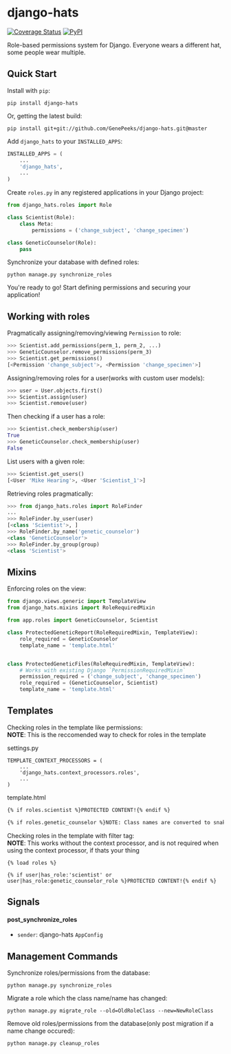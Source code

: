 # django-hats
[![Coverage Status](https://coveralls.io/repos/github/GenePeeks/django-hats/badge.svg?branch=master)](https://coveralls.io/github/GenePeeks/django-hats?branch=master)
[![PyPI](https://img.shields.io/pypi/pyversions/django-hats.svg)]()

Role-based permissions system for Django. Everyone wears a different hat, some people wear multiple.


## Quick Start

Install with `pip`:

```
pip install django-hats
```

Or, getting the latest build:
```
pip install git+git://github.com/GenePeeks/django-hats.git@master
```

Add `django_hats` to your `INSTALLED_APPS`:

```python
INSTALLED_APPS = (
    ...
    'django_hats',
    ...
)
```

Create `roles.py` in any registered applications in your Django project:

```python
from django_hats.roles import Role

class Scientist(Role):
    class Meta:
        permissions = ('change_subject', 'change_specimen')

class GeneticCounselor(Role):
    pass
```

Synchronize your database with defined roles:

```
python manage.py synchronize_roles
```

You're ready to go! Start defining permissions and securing your application!

## Working with roles

Pragmatically assigning/removing/viewing `Permission` to role:

```python
>>> Scientist.add_permissions(perm_1, perm_2, ...)
>>> GeneticCounselor.remove_permissions(perm_3)
>>> Scientist.get_permissions()
[<Permission 'change_subject'>, <Permission 'change_specimen'>]
```

Assigning/removing roles for a user(works with custom user models):

```python
>>> user = User.objects.first()
>>> Scientist.assign(user)
>>> Scientist.remove(user)
```

Then checking if a user has a role:

```python
>>> Scientist.check_membership(user)
True
>>> GeneticCounselor.check_membership(user)
False
```

List users with a given role:

```python
>>> Scientist.get_users()
[<User 'Mike Hearing'>, <User 'Scientist_1'>]
```

Retrieving roles pragmatically:

```python
>>> from django_hats.roles import RoleFinder
...
>>> RoleFinder.by_user(user)
[<class 'Scientist'>, ]
>>> RoleFinder.by_name('genetic_counselor')
<class 'GeneticCounselor'>
>>> RoleFinder.by_group(group)
<class 'Scientist'>
```

## Mixins

Enforcing roles on the view:

```python
from django.views.generic import TemplateView
from django_hats.mixins import RoleRequiredMixin

from app.roles import GeneticCounselor, Scientist

class ProtectedGeneticReport(RoleRequiredMixin, TemplateView):
    role_required = GeneticCounselor
    template_name = 'template.html'


class ProtectedGeneticFiles(RoleRequiredMixin, TemplateView):
    # Works with existing Django `PermissionRequiredMixin`
    permission_required = ('change_subject', 'change_specimen')
    role_required = (GeneticCounselor, Scientist)
    template_name = 'template.html'
```

## Templates

Checking roles in the template like permissions:  
**NOTE**: This is the reccomended way to check for roles in the template

settings.py
```
TEMPLATE_CONTEXT_PROCESSORS = (
    ...
    'django_hats.context_processors.roles',
    ...
)
```

template.html
```html
{% if roles.scientist %}PROTECTED CONTENT!{% endif %}

{% if roles.genetic_counselor %}NOTE: Class names are converted to snake_case if not specified in role.Meta.name{% endif %}
```

Checking roles in the template with filter tag:  
**NOTE**: This works without the context processor, and is not required when using the context processor, if thats your thing

```
{% load roles %}

{% if user|has_role:'scientist' or user|has_role:genetic_counselor_role %}PROTECTED CONTENT!{% endif %}
```

## Signals

#### post_synchronize_roles
- `sender`: django-hats `AppConfig`


## Management Commands

Synchronize roles/permissions from the database:

```
python manage.py synchronize_roles
```

Migrate a role which the class name/name has changed:

```
python manage.py migrate_role --old=OldRoleClass --new=NewRoleClass
```

Remove old roles/permissions from the database(only post migration if a name change occured):

```
python manage.py cleanup_roles
```
